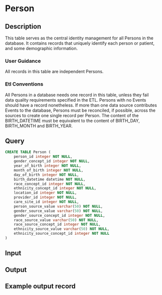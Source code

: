 <!---->

# Person

## Description
This table serves as the central identity management for all Persons in the database. It contains records that uniquely identify each person or patient, and some demographic information.

### User Guidance
All records in this table are independent Persons.

### Etl Conventions
All Persons in a database needs one record in this table, unless they fail data quality requirements specified in the ETL. Persons with no Events should have a record nonetheless. If more than one data source contributes Events to the database, Persons must be reconciled, if possible, across the sources to create one single record per Person. The content of the BIRTH_DATETIME must be equivalent to the content of BIRTH_DAY, BIRTH_MONTH and BIRTH_YEAR.

## Query
```sql
CREATE TABLE Person (
	person_id integer NOT NULL,
	gender_concept_id integer NOT NULL,
	year_of_birth integer NOT NULL,
	month_of_birth integer NOT NULL,
	day_of_birth integer NOT NULL,
	birth_datetime datetime NOT NULL,
	race_concept_id integer NOT NULL,
	ethnicity_concept_id integer NOT NULL,
	location_id integer NOT NULL,
	provider_id integer NOT NULL,
	care_site_id integer NOT NULL,
	person_source_value varchar(50) NOT NULL,
	gender_source_value varchar(50) NOT NULL,
	gender_source_concept_id integer NOT NULL,
	race_source_value varchar(50) NOT NULL,
	race_source_concept_id integer NOT NULL,
	ethnicity_source_value varchar(50) NOT NULL,
	ethnicity_source_concept_id integer NOT NULL
)
```

## Input


## Output


## Example output record


